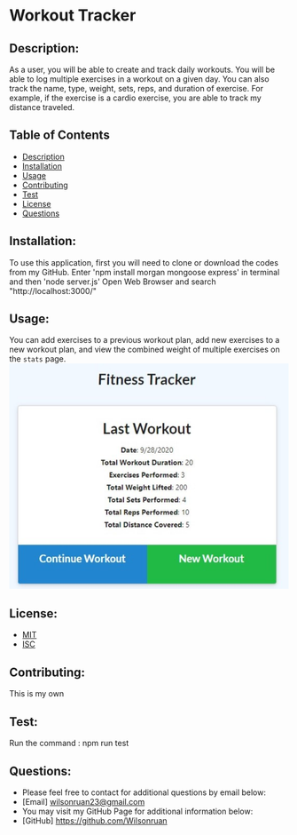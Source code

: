 # Workout Tracker

## Description:

As a user, you will be able to create and track daily workouts. You will be able to log multiple exercises in a workout on a given day. You can also track the name, type, weight, sets, reps, and duration of exercise. For example, if the exercise is a cardio exercise, you are able to track my distance traveled.

## Table of Contents

- [Description](#description)
- [Installation](#installation)
- [Usage](#usage) 
- [Contributing](#contributing)
- [Test](#test)
- [License](#license) 
- [Questions](#questions)

## Installation:
To use this application, first you will need to clone or download the codes from my GitHub. Enter 'npm install morgan mongoose express' in terminal and then 'node server.js' Open Web Browser and search "http://localhost:3000/"

## Usage:

You can add exercises to a previous workout plan, add new exercises to a new workout plan, and view the combined weight of multiple exercises on the `stats` page.
![ScreenShot](.\public\images\screenshot.jpg)

## License:
  - [MIT](https://choosealicense.com/licenses/mit/)
  - [ISC](https://choosealicense.com/licenses/isc/)

## Contributing:

This is my own

## Test:

Run the command : npm run test

## Questions: 
  - Please feel free to contact for additional questions by email below: 
  - [Email] wilsonruan23@gmail.com
  - You may visit my GitHub Page for additional information below: 
  - [GitHub] https://github.com/Wilsonruan
  